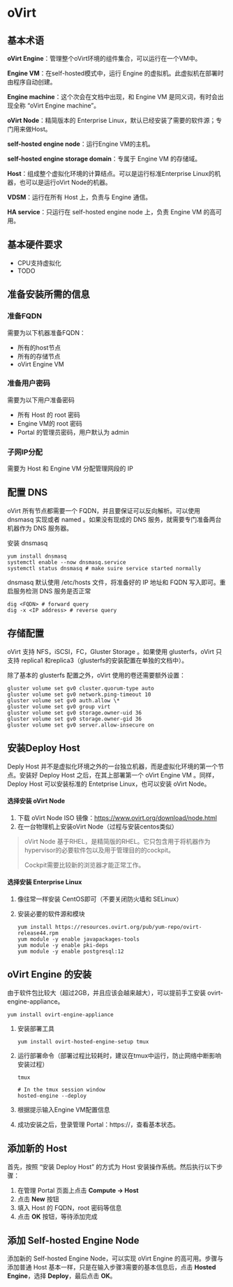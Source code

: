 # oVirt 

## 基本术语

**oVirt Engine**：管理整个oVirt环境的组件集合，可以运行在一个VM中。

**Engine VM**：在self-hosted模式中，运行 Engine 的虚拟机。此虚拟机在部署时由程序自动创建。

**Engine machine**：这个次会在文档中出现，和 Engine VM 是同义词，有时会出现全称 “oVirt Engine machine”。

**oVirt Node**：精简版本的 Enterprise Linux，默认已经安装了需要的软件源；专门用来做Host。

**self-hosted engine node**：运行Engine VM的主机。

**self-hosted engine storage domain**：专属于 Engine VM 的存储域。

**Host**：组成整个虚拟化环境的计算结点。可以是运行标准Enterprise Linux的机器，也可以是运行oVirt Node的机器。

**VDSM**：运行在所有 Host 上，负责与 Engine 通信。

**HA service**：只运行在 self-hosted engine node 上，负责 Engine VM 的高可用。



## 基本硬件要求

- CPU支持虚拟化
- TODO



## 准备安装所需的信息

### 准备FQDN

需要为以下机器准备FQDN：

- 所有的host节点
- 所有的存储节点
- oVirt Engine VM

### 准备用户密码

需要为以下用户准备密码

- 所有 Host 的 root 密码
- Engine VM的 root 密码
- Portal 的管理员密码，用户默认为 admin

### 子网IP分配

需要为 Host 和 Engine VM 分配管理网段的 IP

## 配置 DNS

oVirt 所有节点都需要一个 FQDN，并且要保证可以反向解析。可以使用 dnsmasq 实现或者 named 。如果没有现成的 DNS 服务，就需要专门准备两台机器作为 DNS 服务器。

安装 dnsmasq

```shell
yum install dnsmasq
systemctl enable --now dnsmasq.service
systemctl status dnsmasq # make suire service started normally
```

dnsmasq 默认使用 /etc/hosts 文件，将准备好的 IP 地址和 FQDN 写入即可。重启服务检测 DNS 服务是否正常

```shell
dig <FQDN> # forward query
dig -x <IP address> # reverse query
```

## 存储配置

oVirt 支持 NFS，iSCSI，FC，Gluster Storage 。如果使用 glusterfs，oVirt 只支持 replica1 和replica3（glusterfs的安装配置在单独的文档中）。

除了基本的 glusterfs 配置之外，oVirt 使用的卷还需要额外设置：

```shell
gluster volume set gv0 cluster.quorum-type auto
gluster volume set gv0 network.ping-timeout 10
gluster volume set gv0 auth.allow \*
gluster volume set gv0 group virt
gluster volume set gv0 storage.owner-uid 36
gluster volume set gv0 storage.owner-gid 36
gluster volume set gv0 server.allow-insecure on
```

## 安装Deploy Host

Deply Host 并不是虚拟化环境之外的一台独立机器，而是虚拟化环境的第一个节点。安装好 Deploy Host 之后，在其上部署第一个 oVirt Engine VM 。同样，Deploy Host 可以安装标准的 Entetprise Linux，也可以安装 oVirt Node。

#### 选择安装 oVirt Node

1. 下载 oVirt Node ISO 镜像：https://www.ovirt.org/download/node.html
2. 在一台物理机上安装oVirt Node（过程与安装centos类似）

> oVirt Node 基于RHEL，是精简版的RHEL。它只包含用于将机器作为hypervisor的必要软件包以及用于管理目的的cockpit。
>
> Cockpit需要比较新的浏览器才能正常工作。

#### 选择安装 Enterprise Linux

1. 像往常一样安装 CentOS即可（不要关闭防火墙和 SELinux）

2. 安装必要的软件源和模块

   ```shell
   yum install https://resources.ovirt.org/pub/yum-repo/ovirt-release44.rpm
   yum module -y enable javapackages-tools
   yum module -y enable pki-deps
   yum module -y enable postgresql:12
   ```

## oVirt Engine 的安装

由于软件包比较大（超过2GB，并且应该会越来越大），可以提前手工安装 ovirt-engine-appliance。

```shell
yum install ovirt-engine-appliance
```

1. 安装部署工具

   ```shell
   yum install ovirt-hosted-engine-setup tmux
   ```

2. 运行部署命令（部署过程比较耗时，建议在tmux中运行，防止网络中断影响安装过程）

   ```shell
   tmux
   
   # In the tmux session window
   hosted-engine --deploy
   ```


3. 根据提示输入Engine VM配置信息
4. 成功安装之后，登录管理 Portal：https://<engine-fqdn>，查看基本状态。

## 添加新的 Host

首先，按照 “安装 Deploy Host” 的方式为 Host 安装操作系统。然后执行以下步骤：

1. 在管理 Portal 页面上点击 **Compute -> Host**
2. 点击 **New** 按钮
3. 填入 Host 的 FQDN，root 密码等信息
4. 点击 **OK** 按钮，等待添加完成

## 添加 Self-hosted Engine Node

添加新的 Self-hosted Engine Node，可以实现 oVirt Engine 的高可用。步骤与添加普通 Host 基本一样，只是在输入步骤3需要的基本信息后，点击 **Hosted Engine**，选择 **Deploy**，最后点击 **OK**。